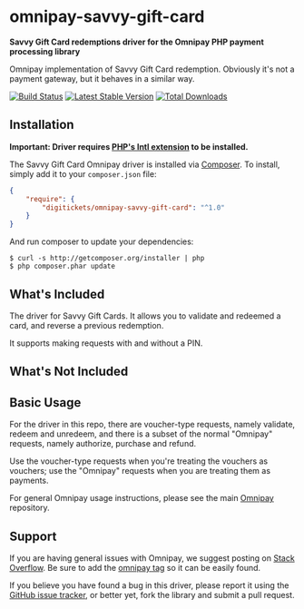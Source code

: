 # omnipay-savvy-gift-card

**Savvy Gift Card redemptions driver for the Omnipay PHP payment processing library**

Omnipay implementation of Savvy Gift Card redemption. Obviously it's not a payment gateway, but it behaves in a similar way.

[![Build Status](https://travis-ci.org/digitickets/omnipay-savvy-gift-card.png?branch=master)](https://travis-ci.org/digitickets/omnipay-savvy-gift-card)
[![Latest Stable Version](https://poser.pugx.org/digitickets/omnipay-savvy-gift-card/version.png)](https://packagist.org/packages/omnipay/savvy-gift-card)
[![Total Downloads](https://poser.pugx.org/digitickets/omnipay-savvy-gift-card/d/total.png)](https://packagist.org/packages/digitickets/omnipay-savvy-gift-card)

## Installation

**Important: Driver requires [PHP's Intl extension](http://php.net/manual/en/book.intl.php) to be installed.**

The Savvy Gift Card Omnipay driver is installed via [Composer](http://getcomposer.org/). To install, simply add it
to your `composer.json` file:

```json
{
    "require": {
        "digitickets/omnipay-savvy-gift-card": "^1.0"
    }
}
```

And run composer to update your dependencies:

    $ curl -s http://getcomposer.org/installer | php
    $ php composer.phar update

## What's Included

The driver for Savvy Gift Cards. It allows you to validate and redeemed a card, and reverse a previous redemption.

It supports making requests with and without a PIN.

## What's Not Included


## Basic Usage

For the driver in this repo, there are voucher-type requests, namely validate, redeem and unredeem, and there is a subset of the normal "Omnipay" requests, namely authorize, purchase and refund.

Use the voucher-type requests when you're treating the vouchers as vouchers; use the "Omnipay" requests when you are treating them as payments.

For general Omnipay usage instructions, please see the main [Omnipay](https://github.com/omnipay/omnipay)
repository.

## Support

If you are having general issues with Omnipay, we suggest posting on
[Stack Overflow](http://stackoverflow.com/). Be sure to add the
[omnipay tag](http://stackoverflow.com/questions/tagged/omnipay) so it can be easily found.

If you believe you have found a bug in this driver, please report it using the [GitHub issue tracker](https://github.com/digitickets/omnipay-savvy-gift-card/issues),
or better yet, fork the library and submit a pull request.
